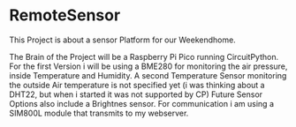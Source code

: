 # RemoteSensor
This Project is about a sensor Platform for our Weekendhome.

The Brain of the Project will be a Raspberry Pi Pico running CircuitPython. 
For the first Version i will be using a BME280 for monitoring the air pressure, inside Temperature and Humidity.
A second Temperature Sensor monitoring the outside Air temperature is not specified yet (i was thinking about a DHT22, but when i started it was not supported by CP)
Future Sensor Options also include a Brightnes sensor.
For communication i am using a SIM800L module that transmits to my webserver.

